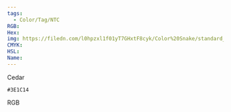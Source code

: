 ```yaml
---
tags:
  - Color/Tag/NTC
RGB:
Hex:
img: https://filedn.com/l0hpzxl1f01yT7GHxtF8cyk/Color%20Snake/standard_csv_to_svg//3E1C14.svg
CMYK:
HSL:
Name:
---
```

Cedar
```palette
#3E1C14
```
RGB

